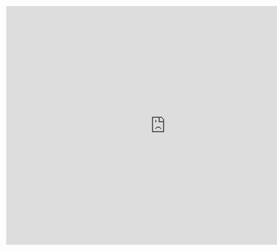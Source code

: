 <iframe src="https://data.oecd.org/chart/6Y2N" width="860" height="645" style="border: 0" mozallowfullscreen="true" webkitallowfullscreen="true" allowfullscreen="true"><a href="https://data.oecd.org/chart/6Y2N" target="_blank">OECD Chart: General government debt, Total, % of GDP, Annual, 2020</a></iframe>
<div class="flourish-embed flourish-chart" data-src="visualisation/12587041"><script src="https://public.flourish.studio/resources/embed.js"></script></div>
